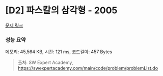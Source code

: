 # [D2] 파스칼의 삼각형 - 2005 

[문제 링크](https://swexpertacademy.com/main/code/problem/problemDetail.do?contestProbId=AV5P0-h6Ak4DFAUq) 

### 성능 요약

메모리: 45,564 KB, 시간: 121 ms, 코드길이: 457 Bytes



> 출처: SW Expert Academy, https://swexpertacademy.com/main/code/problem/problemList.do